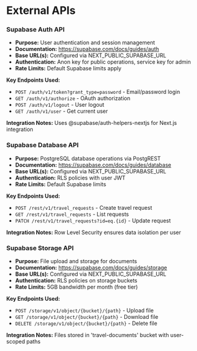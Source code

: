 # External APIs

### Supabase Auth API
- **Purpose:** User authentication and session management
- **Documentation:** https://supabase.com/docs/guides/auth
- **Base URL(s):** Configured via NEXT_PUBLIC_SUPABASE_URL
- **Authentication:** Anon key for public operations, service key for admin
- **Rate Limits:** Default Supabase limits apply

**Key Endpoints Used:**
- `POST /auth/v1/token?grant_type=password` - Email/password login
- `GET /auth/v1/authorize` - OAuth authorization
- `POST /auth/v1/logout` - User logout
- `GET /auth/v1/user` - Get current user

**Integration Notes:** Uses @supabase/auth-helpers-nextjs for Next.js integration

### Supabase Database API
- **Purpose:** PostgreSQL database operations via PostgREST
- **Documentation:** https://supabase.com/docs/guides/database
- **Base URL(s):** Configured via NEXT_PUBLIC_SUPABASE_URL
- **Authentication:** RLS policies with user JWT
- **Rate Limits:** Default Supabase limits

**Key Endpoints Used:**
- `POST /rest/v1/travel_requests` - Create travel request
- `GET /rest/v1/travel_requests` - List requests
- `PATCH /rest/v1/travel_requests?id=eq.{id}` - Update request

**Integration Notes:** Row Level Security ensures data isolation per user

### Supabase Storage API
- **Purpose:** File upload and storage for documents
- **Documentation:** https://supabase.com/docs/guides/storage
- **Base URL(s):** Configured via NEXT_PUBLIC_SUPABASE_URL
- **Authentication:** RLS policies on storage buckets
- **Rate Limits:** 5GB bandwidth per month (free tier)

**Key Endpoints Used:**
- `POST /storage/v1/object/{bucket}/{path}` - Upload file
- `GET /storage/v1/object/{bucket}/{path}` - Download file
- `DELETE /storage/v1/object/{bucket}/{path}` - Delete file

**Integration Notes:** Files stored in 'travel-documents' bucket with user-scoped paths
